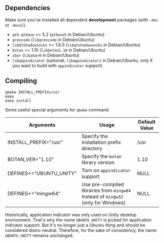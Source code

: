 ## Dependencies

Make sure you've installed all dependent **development** packages (with `-dev` or `-devel`).

- `qt5-qtbase` >= 5.2 (`qtbase5` in Debian/Ubuntu)
- `qrencode` (`libqrencode` in Debian/Ubuntu)
- `libQtShadowsocks` >= 1.6.0 (`libqtshadowsocks` in Debian/Ubuntu)
- `botan` >= 1.10 (`libbotan1.10` in Debian/Ubuntu)
- `zbar` (`libzbar0` in Debian/Ubuntu)
- `libappindicator` (optional, `libappindicator1` in Debian/Ubuntu, only if you want to build with `appindicator` support)

## Compiling

```
qmake INSTALL_PREFIX=/usr
make
make install
```

Some useful special arguments for `qmake` command

|Arguments|Usage|Default Value|
|---------|------|-------|
|INSTALL_PREFIX="/usr"|Specify the installation prefix directory|/usr|
|BOTAN_VER="1.10"|Specify the `botan` library version|1.10|
|DEFINES+="UBUNTU_UNITY"|Turn on `appindicator` support|NULL|
|DEFINES+="mingw64"|Use pre-compiled libraries from `mingw64` instead of `mingw32` (only for Windows)|NULL|

Historically, application indicator was only used on Unity desktop environment. That's why the name `UBUNTU_UNITY` is picked for application indicator support. But it's no longer just a Ubuntu thing and should be considered distro-neutral. Therefore, for the sake of consistency, the name `UBUNTU_UNITY` remains unchanged.